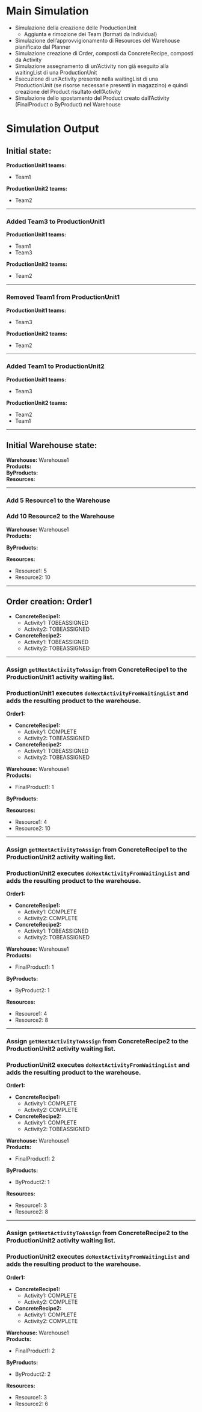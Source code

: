 # Main Simulation
- Simulazione della creazione delle ProductionUnit
    - Aggiunta e rimozione dei Team (formati da Individual)
- Simulazione dell’approvvigionamento di Resources del Warehouse pianificato dal Planner
- Simulazione creazione di Order, composti da ConcreteRecipe, composti da Activity
- Simulazione assegnamento di un’Activity non già eseguito alla waitingList di una ProductionUnit
- Esecuzione di un’Activity presente nella waitingList di una ProductionUnit (se risorse necessarie presenti in magazzino) e quindi creazione del Product risultato dell’Activity
- Simulazione dello spostamento del Product creato dall’Activity (FinalProduct o ByProduct) nel Warehouse
  
# Simulation Output
## Initial state:
**ProductionUnit1 teams:**
- Team1

**ProductionUnit2 teams:**
- Team2

---

### Added Team3 to ProductionUnit1
**ProductionUnit1 teams:**
- Team1
- Team3

**ProductionUnit2 teams:**
- Team2

---

### Removed Team1 from ProductionUnit1
**ProductionUnit1 teams:**
- Team3

**ProductionUnit2 teams:**
- Team2

---

### Added Team1 to ProductionUnit2
**ProductionUnit1 teams:**
- Team3

**ProductionUnit2 teams:**
- Team2
- Team1

---

## Initial Warehouse state:
**Warehouse:** Warehouse1  
**Products:**  
**ByProducts:**  
**Resources:**

---

### Add 5 Resource1 to the Warehouse
### Add 10 Resource2 to the Warehouse

**Warehouse:** Warehouse1  
**Products:**  


**ByProducts:**  


**Resources:**
- Resource1: 5
- Resource2: 10

---

## Order creation: Order1
- **ConcreteRecipe1:**
    - Activity1: TOBEASSIGNED
    - Activity2: TOBEASSIGNED
- **ConcreteRecipe2:**
    - Activity1: TOBEASSIGNED
    - Activity2: TOBEASSIGNED

---

### Assign `getNextActivityToAssign` from ConcreteRecipe1 to the ProductionUnit1 activity waiting list.

### ProductionUnit1 executes `doNextActivityFromWaitingList` and adds the resulting product to the warehouse.

**Order1:**
- **ConcreteRecipe1:**
    - Activity1: COMPLETE
    - Activity2: TOBEASSIGNED
- **ConcreteRecipe2:**
    - Activity1: TOBEASSIGNED
    - Activity2: TOBEASSIGNED

**Warehouse:** Warehouse1  
**Products:**
- FinalProduct1: 1  


**ByProducts:**  


**Resources:**
- Resource1: 4
- Resource2: 10

---

### Assign `getNextActivityToAssign` from ConcreteRecipe1 to the ProductionUnit2 activity waiting list.

### ProductionUnit2 executes `doNextActivityFromWaitingList` and adds the resulting product to the warehouse.

**Order1:**
- **ConcreteRecipe1:**
    - Activity1: COMPLETE
    - Activity2: COMPLETE
- **ConcreteRecipe2:**
    - Activity1: TOBEASSIGNED
    - Activity2: TOBEASSIGNED

**Warehouse:** Warehouse1  
**Products:**
- FinalProduct1: 1  


**ByProducts:**
- ByProduct2: 1  


**Resources:**
- Resource1: 4
- Resource2: 8

---

### Assign `getNextActivityToAssign` from ConcreteRecipe2 to the ProductionUnit2 activity waiting list.

### ProductionUnit2 executes `doNextActivityFromWaitingList` and adds the resulting product to the warehouse.

**Order1:**
- **ConcreteRecipe1:**
    - Activity1: COMPLETE
    - Activity2: COMPLETE
- **ConcreteRecipe2:**
    - Activity1: COMPLETE
    - Activity2: TOBEASSIGNED

**Warehouse:** Warehouse1  
**Products:**
- FinalProduct1: 2  


**ByProducts:**
- ByProduct2: 1  


**Resources:**
- Resource1: 3
- Resource2: 8

---

### Assign `getNextActivityToAssign` from ConcreteRecipe2 to the ProductionUnit2 activity waiting list.

### ProductionUnit2 executes `doNextActivityFromWaitingList` and adds the resulting product to the warehouse.

**Order1:**
- **ConcreteRecipe1:**
    - Activity1: COMPLETE
    - Activity2: COMPLETE
- **ConcreteRecipe2:**
    - Activity1: COMPLETE
    - Activity2: COMPLETE

**Warehouse:** Warehouse1  
**Products:**
- FinalProduct1: 2  


**ByProducts:**
- ByProduct2: 2  


**Resources:**
- Resource1: 3
- Resource2: 6
